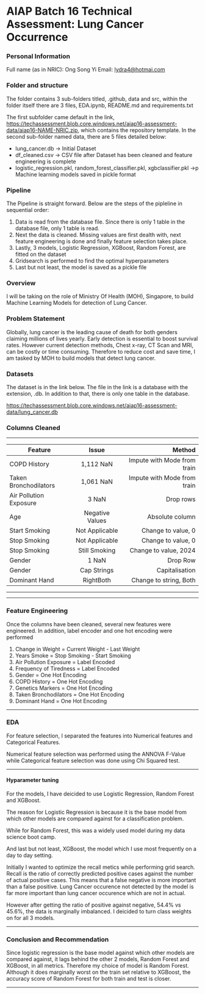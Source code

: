 # AIAP Batch 16 Technical Assessment: Lung Cancer Occurrence

### Personal Information
Full name (as in NRIC): Ong Song Yi
Email: lydra4@hotmai.com

### Folder and structure
The folder contains 3 sub-folders titled, .github, data and src, within the folder itself there are 3 files, EDA.ipynb, README.md and requirements.txt

The first subfolder came default in the link, https://techassessment.blob.core.windows.net/aiap16-assessment-data/aiap16-NAME-NRIC.zip, which contains the repository template.
In the second sub-folder named data, there are 5 files detailed below:
- lung_cancer.db -> Initial Dataset
- df_cleaned.csv -> CSV file after Dataset has been cleaned and feature engineering is complete
- logistic_regression.pkl, random_forest_classifier.pkl, xgbclassifier.pkl ->p Machine learning models saved in pickle format

### Pipeline
The Pipeline is straight forward. Below are the steps of the pipleline in sequential order:

1) Data is read from the database file. Since there is only 1 table in the database file, only 1 table is read.
2) Next the data is cleaned. Missing values are first dealth with, next feature engineering is done and finally feature selection takes place.
3) Lastly, 3 models, Logistic Regression, XGBoost, Random Forest, are fitted on the dataset
4) Gridsearch is performed to find the optimal hyperparameters
5) Last but not least, the model is saved as a pickle file

### Overview

I will be taking on the role of Ministry Of Health (MOH), Singapore, to build Machine Learning Models for detection of Lung Cancer.

### Problem Statement

Globally, lung cancer is the leading cause of death for both genders claiming millions of lives yearly. Early detection is essential to boost survival rates. However current detection methods, Chest x-ray, CT Scan and MRI, can be costly or time consuming. Therefore to reduce cost and save time, I am tasked by MOH to build models that detect lung cancer.

### Datasets

The dataset is in the link below. The file in the link is a database with the extension, .db. In addition to that, there is only one table in the database.

https://techassessment.blob.core.windows.net/aiap16-assessment-data/lung_cancer.db

### Columns Cleaned
 ______________________________________________________________________
|        Feature         |     Issue     |         Method              |
| -----------------------|:-------------:| ---------------------------:|
| COPD History           |   1,112 NaN   | Impute with Mode from train |
| Taken Bronchodilators  |   1,061 NaN   | Impute with Mode from train |
| Air Pollution Exposure |     3 NaN     |        Drop rows            |
| Age                    |Negative Values|     Absolute column         |
| Start Smoking          |Not Applicable |  Change to value, 0         |
| Stop Smoking           |Not Applicable |  Change to value, 0         |
| Stop Smoking           |Still Smoking  |  Change to value, 2024      |
| Gender                 |    1 NaN      |        Drop Row             |
| Gender                 | Cap Strings   |        Capitalisation       |
| Dominant Hand          | RightBoth     |  Change to string, Both     |
 ----------------------------------------------------------------------

---

### Feature Engineering

Once the columns have been cleaned, several new features were engineered.
In addition, label encoder and one hot encoding were performed

1) Change in Weight = Current Weight - Last Weight
2) Years Smoke = Stop Smoking - Start Smoking
3) Air Pollution Exposure = Label Encoded
4) Frequency of Tiredness = Label Encoded
5) Gender = One Hot Encoding
6) COPD History = One Hot Encoding
7) Genetics Markers = One Hot Encoding
8) Taken Bronchodilators = One Hot Encoding
9) Dominant Hand = One Hot Encoding

---
### EDA
For feature selection, I separated the features into Numerical features and Categorical Features.

Numerical feature selection was performed using the ANNOVA F-Value while Categorical feature selection was done using Chi Squared test.

---
#### Hyparameter tuning

For the models, I have deicided to use Logistic Regression, Random Forest and XGBoost.

The reason for Logistic Regression is because it is the base model from which other models are compared against for a classification problem.

While for Random Forest, this was a widely used model during my data science boot camp.

And last but not least, XGBoost, the model which I use most frequently on a day to day setting.

Initially I wanted to optimize the recall metics while performing grid search. Recall is the ratio of correctly predicted positive cases against the number of actual positive cases.
This means that a false negative is more important than a false positive. Lung Cancer occurence not detected by the model is far more important than lung cancer occurence which are not in actual.

However after getting the ratio of positive against negative, 54.4% vs 45.6%, the data is marginally imbalanced. 
I deicided to turn class weights on for all 3 models.

---

### Conclusion and Recommendation
Since logistic regression is the base model against which other models are compared against, it lags behind the other 2 models, Random Forest and XGBoost, in all metrics.
Therefore my choice of model is Random Forest. Although it does marginally worst on the train set relative to XGBoost, the accuracy score of Random Forest for both train and test is closer. 

---